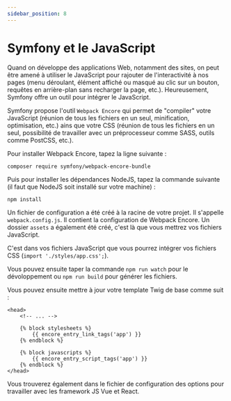 ```yaml
---
sidebar_position: 8
---
```


# Symfony et le JavaScript

Quand on développe des applications Web, notamment des sites, on peut être amené à utiliser le JavaScript pour rajouter de l'interactivité à nos pages (menu déroulant, élément affiché ou masqué au clic sur un bouton, requêtes en arrière-plan sans recharger la page, etc.). Heureusement, Symfony offre un outil pour intégrer le JavaScript.

Symfony propose l'outil ```Webpack Encore``` qui permet de "compiler" votre JavaScript (réunion de tous les fichiers en un seul, minification, optimisation, etc.) ains que votre CSS (réunion de tous les fichiers en un seul, possibilité de travailler avec un préprocesseur comme SASS, outils comme PostCSS, etc.).

Pour installer Webpack Encore, tapez la ligne suivante : 

```composer require symfony/webpack-encore-bundle```

Puis pour installer les dépendances NodeJS, tapez la commande suivante (il faut que NodeJS soit installé sur votre machine) : 

```npm install```

Un fichier de configuration a été créé à la racine de votre projet. Il s'appelle ```webpack.config.js```. Il contient la configuration de Webpack Encore. Un dossier ```assets``` a également été créé, c'est là que vous mettrez vos fichiers JavaScript.

C'est dans vos fichiers JavaScript que vous pourrez intégrer vos fichiers CSS (```import './styles/app.css';```).

Vous pouvez ensuite taper la commande ```npm run watch``` pour le dévoloppement ou ```npm run build``` pour générer les fichiers.

Vous pouvez ensuite mettre à jour votre template Twig de base comme suit : 

```
<head>
    <!-- ... -->

    {% block stylesheets %}
        {{ encore_entry_link_tags('app') }}
    {% endblock %}

    {% block javascripts %}
        {{ encore_entry_script_tags('app') }}
    {% endblock %}
</head>
```

Vous trouverez également dans le fichier de configuration des options pour travailler avec les framework JS Vue et React.
